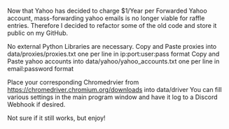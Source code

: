Now that Yahoo has decided to charge $1/Year per Forwarded Yahoo account, mass-forwarding yahoo emails is no longer viable for raffle entries.
Therefore I decided to refactor some of the old code and store it public on my GitHub.

No external Python Libraries are necessary.
Copy and Paste proxies into data/proxies/proxies.txt one per line in ip:port:user:pass format
Copy and Paste yahoo accounts into data/yahoo/yahoo_accounts.txt one per line in email:password format

Place your corresponding Chromedrvier from https://chromedriver.chromium.org/downloads into data/driver
You can fill various settings in the main program window and have it log to a Discord Webhook if desired. 

Not sure if it still works, but enjoy!